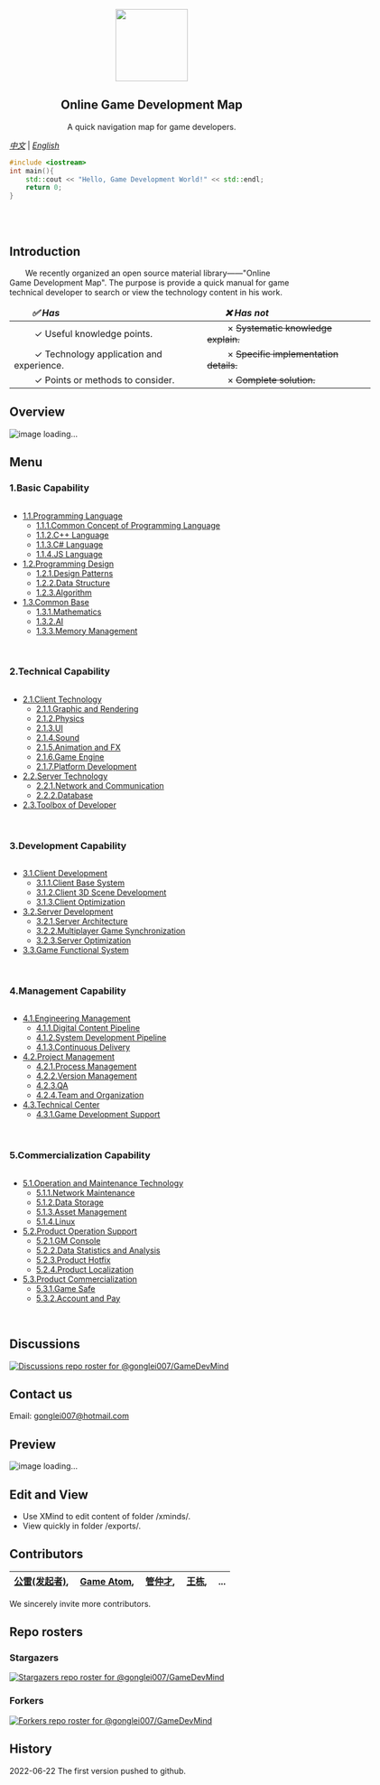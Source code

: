 <p align="center">
  <img src="images/GLTOP_logo_circle_512x512.png" height="128">
  <h2 align="center">Online Game Development Map</h2>
  <p align="center">A quick navigation map for game developers.</p>
</p>

*[中文](https://github.com/gonglei007/GameDevMind/blob/main/README.md)* | *[English](https://github.com/gonglei007/GameDevMind/blob/main/README-en.md)*

```cpp
#include <iostream>
int main(){
    std::cout << "Hello, Game Development World!" << std::endl;
    return 0;
}
```
<br/>
<br/>

## Introduction
<p>
&emsp;&emsp;We recently organized an open source material library——"Online Game Development Map". The purpose is provide a quick manual for game technical developer to search or view the technology content in his work.
<br/>
</p>

<div align="center">
    <table style="width:640px;">
        <thead style="font-weight: bold; font-style: italic;">
            <tr>
                <td>&emsp;&emsp;✅ Has &emsp;&emsp;</td>
                <td>&emsp;&emsp;❌ Has not &emsp;&emsp;</td>
            </tr>
        </thead>
        <tbody>
            <tr>
                <td>&emsp;&emsp; ✓ Useful knowledge points. &emsp;&emsp;</td>
                <td>&emsp;&emsp; × <strike>Systematic knowledge explain.</strike> &emsp;&emsp;</td>
            </tr>
            <tr>
                <td>&emsp;&emsp; ✓ Technology application and experience. &emsp;&emsp;</td>
                <td>&emsp;&emsp; × <strike>Specific implementation details.</strike> &emsp;&emsp;</td>
            </tr>
            <tr>
                <td>&emsp;&emsp; ✓ Points or methods to consider. &emsp;&emsp;</td>
                <td>&emsp;&emsp; × <strike>Complete solution.</strike> &emsp;&emsp;</td>
            </tr>
        </tbody>
    </table>
</div>


## Overview
![image loading...](https://github.com/gonglei007/GameDevMind/blob/main/exports-en/0.Overview.png?raw=true)

## Menu
### 1.Basic Capability
<p>

```cpp
```

</p>

* [1.1.Programming Language](https://github.com/gonglei007/GameDevMind/blob/main/md/1.1.编程语言.md)
    * [1.1.1.Common Concept of Programming Language](https://github.com/gonglei007/GameDevMind/blob/main/mds/1.1.1.编程语言共通概念.md)
    * [1.1.2.C++ Language](https://github.com/gonglei007/GameDevMind/blob/main/mds/1.1.2.C++语言.md)
    * [1.1.3.C# Language](https://github.com/gonglei007/GameDevMind/blob/main/mds/1.1.3.C%23%E8%AF%AD%E8%A8%80.md)
    * [1.1.4.JS Language](https://github.com/gonglei007/GameDevMind/blob/main/mds/1.1.4.JS语言.md)
* [1.2.Programming Design](https://github.com/gonglei007/GameDevMind/blob/main/mds/1.2.程序设计.md)
    * [1.2.1.Design Patterns](https://github.com/gonglei007/GameDevMind/blob/main/mds/1.2.1.设计模式.md)
    * [1.2.2.Data Structure](https://github.com/gonglei007/GameDevMind/blob/main/mds/1.2.2.数据结构.md)
    * [1.2.3.Algorithm](https://github.com/gonglei007/GameDevMind/blob/main/mds/1.2.3.算法.md)
* [1.3.Common Base](https://github.com/gonglei007/GameDevMind/blob/main/mds/1.3.通用基础.md)
    * [1.3.1.Mathematics](https://github.com/gonglei007/GameDevMind/blob/main/mds/1.3.1.数学.md)
    * [1.3.2.AI](https://github.com/gonglei007/GameDevMind/blob/main/mds/1.3.2.人工智能.md)
    * [1.3.3.Memory Management](https://github.com/gonglei007/GameDevMind/blob/main/mds/1.3.3.内存管理.md)
<br/>

### 2.Technical Capability
<p>

```cpp
```

</p>

* [2.1.Client Technology](https://github.com/gonglei007/GameDevMind/blob/main/mds-en/2.1.Client%20Technology.md)
    * [2.1.1.Graphic and Rendering](https://github.com/gonglei007/GameDevMind/blob/main/mds/2.1.1.图形与渲染.md)
    * [2.1.2.Physics](https://github.com/gonglei007/GameDevMind/blob/main/mds/2.1.2.物理.md)
    * [2.1.3.UI](https://github.com/gonglei007/GameDevMind/blob/main/mds/2.1.3.UI.md)
    * [2.1.4.Sound](https://github.com/gonglei007/GameDevMind/blob/main/mds/2.1.4.声音.md)
    * [2.1.5.Animation and FX](https://github.com/gonglei007/GameDevMind/blob/main/mds/2.1.5.动画与特效.md)
    * [2.1.6.Game Engine](https://github.com/gonglei007/GameDevMind/blob/main/mds/2.1.6.游戏引擎.md)
    * [2.1.7.Platform Development](https://github.com/gonglei007/GameDevMind/blob/main/mds/2.1.7.平台开发.md)
* [2.2.Server Technology](https://github.com/gonglei007/GameDevMind/blob/main/mds-en/2.2.Server%20Technology.md)
    * [2.2.1.Network and Communication](https://github.com/gonglei007/GameDevMind/blob/main/mds/2.2.1.网络与通信.md)
    * [2.2.2.Database](https://github.com/gonglei007/GameDevMind/blob/main/mds/2.2.2.数据库.md)
* [2.3.Toolbox of Developer](https://github.com/gonglei007/GameDevMind/blob/main/mds/2.3.开发者工具箱.md)
<br/>

### 3.Development Capability
<p>

```cpp
```

</p>

* [3.1.Client Development](https://github.com/gonglei007/GameDevMind/blob/main/mds/3.1.客户端产品研发.md)
    * [3.1.1.Client Base System](https://github.com/gonglei007/GameDevMind/blob/main/mds/3.1.1.客户端底层通用系统.md)
    * [3.1.2.Client 3D Scene Development](https://github.com/gonglei007/GameDevMind/blob/main/mds/3.1.2.客户端3D场景开发.md)
    * [3.1.3.Client Optimization](https://github.com/gonglei007/GameDevMind/blob/main/mds/3.1.3.客户端优化.md)
* [3.2.Server Development](https://github.com/gonglei007/GameDevMind/blob/main/mds/3.2.服务端产品研发.md)
    * [3.2.1.Server Architecture](https://github.com/gonglei007/GameDevMind/blob/main/mds/3.2.1.服务端架构.md)
    * [3.2.2.Multiplayer Game Synchronization](https://github.com/gonglei007/GameDevMind/blob/main/mds/3.2.2.网游网络同步.md)
    * [3.2.3.Server Optimization](https://github.com/gonglei007/GameDevMind/blob/main/mds/3.2.3.服务端优化.md)
* [3.3.Game Functional System](https://github.com/gonglei007/GameDevMind/blob/main/mds/3.3.业务层功能系统.md)
<br/>

### 4.Management Capability
<p>

```cpp
```

</p>

* [4.1.Engineering Management](https://github.com/gonglei007/GameDevMind/blob/main/mds/4.1.生产线研发.md)
    * [4.1.1.Digital Content Pipeline](https://github.com/gonglei007/GameDevMind/blob/main/mds/4.1.1.数字内容生产线.md)
    * [4.1.2.System Development Pipeline](https://github.com/gonglei007/GameDevMind/blob/main/mds/4.1.2.系统开发生产线.md)
    * [4.1.3.Continuous Delivery](https://github.com/gonglei007/GameDevMind/blob/main/mds/4.1.3.持续交付.md)
* [4.2.Project Management](https://github.com/gonglei007/GameDevMind/blob/main/mds-en/4.2.Project%20Management.md)
    * [4.2.1.Process Management](https://github.com/gonglei007/GameDevMind/blob/main/mds/4.2.1.研发过程管理.md)
    * [4.2.2.Version Management](https://github.com/gonglei007/GameDevMind/blob/main/mds/4.2.2.版本管理.md)
    * [4.2.3.QA](https://github.com/gonglei007/GameDevMind/blob/main/mds/4.2.3.质量保证.md)
    * [4.2.4.Team and Organization](https://github.com/gonglei007/GameDevMind/blob/main/mds/4.2.4.团队与组织.md)
* [4.3.Technical Center](https://github.com/gonglei007/GameDevMind/blob/main/mds/4.3.技术中台.md)
    * [4.3.1.Game Development Support](https://github.com/gonglei007/GameDevMind/blob/main/mds/4.3.1.游戏开发支持.md)
<br/>
        
### 5.Commercialization Capability
<p>

```cpp
```

</p>

* [5.1.Operation and Maintenance Technology](https://github.com/gonglei007/GameDevMind/blob/main/mds/5.1.运维技术.md)
    * [5.1.1.Network Maintenance](https://github.com/gonglei007/GameDevMind/blob/main/mds/5.1.1.网络维护.md)
    * [5.1.2.Data Storage](https://github.com/gonglei007/GameDevMind/blob/main/mds/5.1.2.数据存储.md)
    * [5.1.3.Asset Management](https://github.com/gonglei007/GameDevMind/blob/main/mds/5.1.3.资产管理.md)
    * [5.1.4.Linux](https://github.com/gonglei007/GameDevMind/blob/main/mds/5.1.4.Linux系统.md)
* [5.2.Product Operation Support](https://github.com/gonglei007/GameDevMind/blob/main/mds/5.2.产品运营支持.md)
    * [5.2.1.GM Console](https://github.com/gonglei007/GameDevMind/blob/main/mds/5.2.1.GM后台.md)
    * [5.2.2.Data Statistics and Analysis](https://github.com/gonglei007/GameDevMind/blob/main/mds/5.2.2.数据统计分析.md)
    * [5.2.3.Product Hotfix](https://github.com/gonglei007/GameDevMind/blob/main/mds/5.2.3.产品热更新.md)
    * [5.2.4.Product Localization](https://github.com/gonglei007/GameDevMind/blob/main/mds/5.2.4.产品本地化.md)
* [5.3.Product Commercialization](https://github.com/gonglei007/GameDevMind/blob/main/mds/5.3.产品商业化.md)
    * [5.3.1.Game Safe](https://github.com/gonglei007/GameDevMind/blob/main/mds/5.3.1.游戏安全.md)
    * [5.3.2.Account and Pay](https://github.com/gonglei007/GameDevMind/blob/main/mds/5.3.2.帐号与支付.md)
<br/>

## Discussions

[![Discussions repo roster for @gonglei007/GameDevMind](https://reporoster.com/stars/gonglei007/GameDevMind)](https://github.com/gonglei007/GameDevMind/discussions)

## Contact us
Email: gonglei007@hotmail.com

## Preview
![image loading...](https://github.com/gonglei007/GameDevMind/blob/main/overview/overview.png?raw=true)

## Edit and View
* Use XMind to edit content of folder /xminds/.<br/>
* View quickly in folder /exports/.

## Contributors

| [公雷(发起者)](https://github.com/gonglei007),&emsp; [Game Atom](https://github.com/gameatom),&emsp; [管仲才](https://github.com/guanzhongcai),&emsp; [王栋](https://github.com/wangdng),&emsp; ... |
| :---: |

We sincerely invite more contributors.

## Repo rosters
### Stargazers
[![Stargazers repo roster for @gonglei007/GameDevMind](https://reporoster.com/stars/gonglei007/GameDevMind)](https://github.com/gonglei007/GameDevMind/stargazers)
<br/>
### Forkers
[![Forkers repo roster for @gonglei007/GameDevMind](https://reporoster.com/forks/gonglei007/GameDevMind)](https://github.com/gonglei007/GameDevMind/network/members)


## History
2022-06-22
The first version pushed to github.

